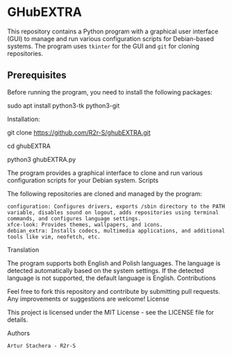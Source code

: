 # GHubEXTRA

This repository contains a Python program with a graphical user interface (GUI) to manage and run various configuration scripts for Debian-based systems. The program uses `tkinter` for the GUI and `git` for cloning repositories.

## Prerequisites

Before running the program, you need to install the following packages:


sudo apt install python3-tk python3-git

Installation:

git clone https://github.com/R2r-S/ghubEXTRA.git

cd ghubEXTRA

python3 ghubEXTRA.py


The program provides a graphical interface to clone and run various configuration scripts for your Debian system.
Scripts

The following repositories are cloned and managed by the program:

    configuration: Configures drivers, exports /sbin directory to the PATH variable, disables sound on logout, adds repositories using terminal commands, and configures language settings.
    xfce-look: Provides themes, wallpapers, and icons.
    debian_extra: Installs codecs, multimedia applications, and additional tools like vim, neofetch, etc.

Translation

The program supports both English and Polish languages. The language is detected automatically based on the system settings. If the detected language is not supported, the default language is English.
Contributions

Feel free to fork this repository and contribute by submitting pull requests. Any improvements or suggestions are welcome!
License

This project is licensed under the MIT License - see the LICENSE file for details.


Authors

    Artur Stachera - R2r-S

